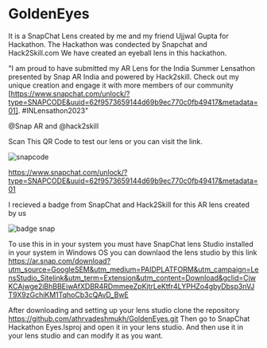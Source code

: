 # GoldenEyes
It is a SnapChat Lens created by me and my friend Ujjwal Gupta for Hackathon.
The Hackathon was condected by Snapchat and Hack2Skill.com
We have created an eyeball lens in this hackathon.

"I am proud to have submitted my AR Lens for the India Summer Lensathon presented by Snap AR India and powered by Hack2skill. Check out my unique creation and engage it with more members of our community [https://www.snapchat.com/unlock/?type=SNAPCODE&uuid=62f9573659144d69b9ec770c0fb49417&metadata=01]. #INLensathon2023"

@Snap AR and @hack2skill

Scan This QR Code to test our lens or you can visit the link.

![snapcode](https://github.com/athrvadeshmukh/GoldenEyes/assets/112002659/60410550-c949-47a5-874f-1525bed0847b)

https://www.snapchat.com/unlock/?type=SNAPCODE&uuid=62f9573659144d69b9ec770c0fb49417&metadata=01


I recieved a badge from SnapChat and Hack2Skill for this AR lens created by us

![badge snap](https://github.com/athrvadeshmukh/GoldenEyes/assets/112002659/4b034ad5-aef1-4712-9d63-ae92d89374fe)


To use this in in your system you must have SnapChat lens Studio installed in your system in Windows OS you can downlaod the lens studio by this link 
https://ar.snap.com/download?utm_source=GoogleSEM&utm_medium=PAIDPLATFORM&utm_campaign=LensStudio_Sitelink&utm_term=Extension&utm_content=Download&gclid=CjwKCAjwge2iBhBBEiwAfXDBR4RDmmeeZpKjtrLeKtfr4LYPHZo4gbyDbsp3nVJT9X9zGchiKM1TqhoCb3cQAvD_BwE

After downloading and setting up your lens studio clone the repository https://github.com/athrvadeshmukh/GoldenEyes.git
Then go to SnapChat Hackathon Eyes.lsproj and open it in your lens studio.
And then use it in your lens studio and can modify it as you want.
